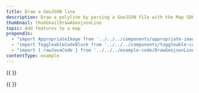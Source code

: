 ```yaml
---
title: Draw a GeoJSON line
description: Draw a polyline by parsing a GeoJSON file with the Map SDK.
thumbnail: thumbnailDrawAGeojsonLine
topic: Add features to a map
prependJs:
  - "import AppropriateImage from '../../../components/appropriate-image'"
  - "import ToggleableCodeBlock from '../../../components/toggleable-code-block'"
  - "import { rawJavaCode } from '../../../example-code/DrawGeojsonLineActivity.js'"
contentType: example
---
```


{{
  <AppropriateImage imageId="exampleDrawGeojsonALine" />
}}

<!-- Any notes about this example would go here.  -->

{{
  <ToggleableCodeBlock
    java={rawJavaCode}
  />
}}
